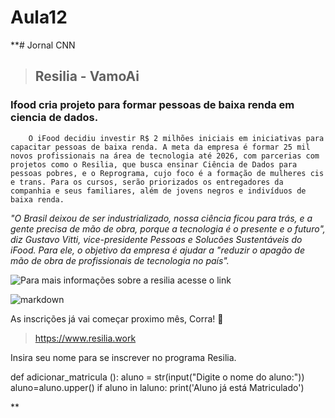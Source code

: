 # Aula12
**# Jornal CNN
>## Resilia - VamoAi 
### Ifood cria projeto para formar pessoas de baixa renda em ciencia de dados.

		O iFood decidiu investir R$ 2 milhões iniciais em iniciativas para capacitar pessoas de baixa renda. A meta da empresa é formar 25 mil novos profissionais na área de tecnologia até 2026, com parcerias com projetos como o Resilia, que busca ensinar Ciência de Dados para pessoas pobres, e o Reprograma, cujo foco é a formação de mulheres cis e trans. Para os cursos, serão priorizados os entregadores da companhia e seus familiares, além de jovens negros e indivíduos de baixa renda. 



*"O Brasil deixou de ser industrializado, nossa ciência ficou para trás, e a gente precisa de mão de obra, porque a tecnologia é o presente e o futuro", diz Gustavo Vitti, vice-presidente Pessoas e Solucões Sustentáveis do iFood. Para ele, o objetivo da empresa é ajudar a "reduzir o apagão de mão de obra de profissionais de tecnologia no país".*

![Para mais informações sobre a resilia acesse o link](https://static.wixstatic.com/media/af86ec_48f614ed085449da91fddd64e338fa24~mv2.jpg)


![markdown](resilia.jpg)


As inscrições já vai começar proximo mês, Corra! :running:
>https://www.resilia.work

Insira seu nome para se inscrever no programa Resilia.

def adicionar_matricula ():
    aluno = str(input("Digite o nome do aluno:"))
    aluno=aluno.upper()
    if aluno in laluno:
        print('Aluno já está Matriculado')
    

**
